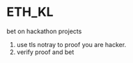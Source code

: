 # ETH_KL
 
bet on hackathon projects

1. use tls notray to proof you are hacker.
2. verify proof and bet 
